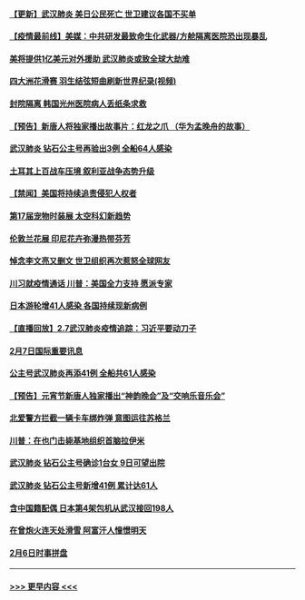 #### [【更新】武汉肺炎 美日公民死亡 世卫建议各国不买单](../pages/prog202/a102770740.md?t=02081811) 
#### [【疫情最前线】美媒：中共研发最致命生化武器/方舱隔离医院恐出现暴乱](../pages/prog202/a102772439.md?t=02081811) 
#### [美将提供1亿美元对外援助 武汉肺炎或致全球大劫难](../pages/prog202/a102772361.md?t=02081811) 
#### [四大洲花滑赛 羽生结弦短曲刷新世界纪录(视频)](../pages/prog202/a102772341.md?t=02081811) 
#### [封院隔离 韩国光州医院病人丢纸条求救](../pages/prog202/a102772282.md?t=02081811) 
#### [【预告】新唐人将独家播出故事片：红龙之爪 （华为孟晚舟的故事）](../pages/prog202/a102767728.md?t=02081811) 
#### [武汉肺炎 钻石公主号再验出3例 全船64人感染](../pages/prog202/a102771726.md?t=02081811) 
#### [土耳其上百战车压境 叙利亚战争态势升级](../pages/prog202/a102772132.md?t=02081811) 
#### [【禁闻】美国将持续追责侵犯人权者](../pages/prog202/a102772042.md?t=02081811) 
#### [第17届宠物时装展 太空科幻新趋势](../pages/prog202/a102772033.md?t=02081811) 
#### [伦敦兰花展 印尼花卉弥漫热带芬芳](../pages/prog202/a102772026.md?t=02081811) 
#### [悼念李文亮又删文 世卫组织再次惹怒全球网友](../pages/prog202/a102771968.md?t=02081811) 
#### [川习就疫情通话 川普：美国全力支持 愿派专家](../pages/prog202/a102771930.md?t=02081811) 
#### [日本游轮增41人感染 各国持续现新病例](../pages/prog202/a102771912.md?t=02081811) 
#### [【直播回放】2.7武汉肺炎疫情追踪：习近平要动刀子](../pages/prog202/a102771649.md?t=02081811) 
#### [2月7日国际重要讯息](../pages/prog202/a102771747.md?t=02081811) 
#### [公主号武汉肺炎再添41例 全船共61人感染](../pages/prog202/a102771703.md?t=02081811) 
#### [【预告】元宵节新唐人独家播出“神韵晚会”及“交响乐音乐会”](../pages/prog202/a102767674.md?t=02081811) 
#### [北爱警方拦截一辆卡车绑炸弹 意图运往苏格兰](../pages/prog202/a102771609.md?t=02081811) 
#### [川普：在也门击毙基地组织首脑拉伊米](../pages/prog202/a102771528.md?t=02081811) 
#### [武汉肺炎 钻石公主号确诊1台女 9日可望出院](../pages/prog202/a102771518.md?t=02081811) 
#### [武汉肺炎 钻石公主号新增41例 累计达61人](../pages/prog202/a102771486.md?t=02081811) 
#### [含中国籍配偶 日本第4架包机从武汉接回198人](../pages/prog202/a102771472.md?t=02081811) 
#### [在曾炮火连天处滑雪 阿富汗人憧憬明天](../pages/prog202/a102771290.md?t=02081811) 
#### [2月6日时事拼盘](../pages/prog202/a102771225.md?t=02081811) 

----
#### [ >>> 更早内容 <<< ](../indexes/prog202-earlier.md)
